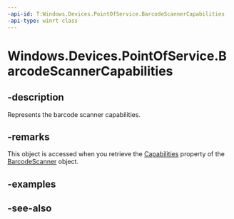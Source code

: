 ```yaml
---
-api-id: T:Windows.Devices.PointOfService.BarcodeScannerCapabilities
-api-type: winrt class
---
```


<!-- Class syntax.
public class BarcodeScannerCapabilities : Windows.Devices.PointOfService.IBarcodeScannerCapabilities, Windows.Devices.PointOfService.IBarcodeScannerCapabilities1
-->

# Windows.Devices.PointOfService.BarcodeScannerCapabilities

## -description
Represents the barcode scanner capabilities.

## -remarks
This object is accessed when you retrieve the [Capabilities](barcodescanner_capabilities.md) property of the [BarcodeScanner](barcodescanner.md) object.

## -examples

## -see-also
